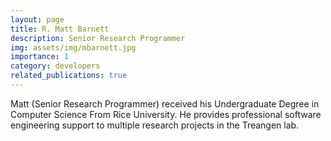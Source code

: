 ```yaml
---
layout: page
title: R. Matt Barnett
description: Senior Research Programmer
img: assets/img/mbarnett.jpg
importance: 1
category: developers
related_publications: true
---
```


Matt (Senior Research Programmer) received his Undergraduate Degree in Computer Science From Rice University. He provides professional software engineering support to multiple research projects in the Treangen lab.


